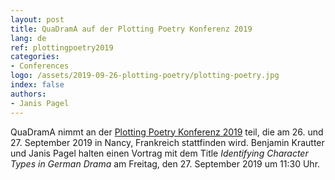 ```yaml
---
layout: post
title: QuaDramA auf der Plotting Poetry Konferenz 2019
lang: de
ref: plottingpoetry2019
categories:
- Conferences
logo: /assets/2019-09-26-plotting-poetry/plotting-poetry.jpg
index: false
authors:
- Janis Pagel
---
```


QuaDramA nimmt an der [Plotting Poetry Konferenz 2019](https://machinerlapoesie.wordpress.com/conferences/nancy-2019/programme-nancy-2019/) teil, die am 26. und 27. September 2019 in Nancy, Frankreich stattfinden wird. Benjamin Krautter und Janis Pagel halten einen Vortrag mit dem Title *Identifying Character Types in German Drama* am Freitag, den 27. September 2019 um 11:30 Uhr.
